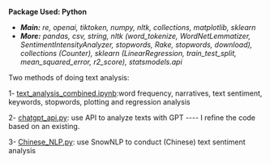 **Package Used: Python**
- ***Main:** re, openai, tiktoken, numpy, nltk, collections, matplotlib, sklearn*
- ***More:** pandas, csv, string, nltk (word_tokenize, WordNetLemmatizer, SentimentIntensityAnalyzer, stopwords, Rake, stopwords, download), collections (Counter), sklearn (LinearRegression, train_test_split, mean_squared_error, r2_score), statsmodels.api*


Two methods of doing text analysis:

1- [text_analysis_combined.ipynb](https://github.com/jingwenshi-novae/Coding-Samples/blob/main/Text-Analysis/text_analysis_combined.ipynb):word frequency, narratives, text sentiment, keywords, stopwords, plotting and regression analysis

2- [chatgpt_api.py](https://github.com/JingwenSHI-Novae/Coding-Samples/blob/main/Text-Analysis/chatgpt_api.py): use API to analyze texts with GPT
---- I refine the code based on an existing.

3- [Chinese_NLP.py](https://github.com/JingwenSHI-Novae/Coding-Samples/blob/main/Text-Analysis/NLP.py): use SnowNLP to conduct (Chinese) text sentiment analysis

